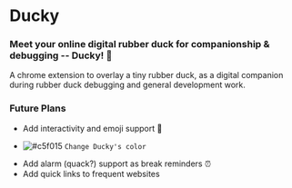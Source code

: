 # Ducky

### Meet your online digital rubber duck for companionship & debugging -- Ducky! :baby_chick:

A chrome extension to overlay a tiny rubber duck, as a digital companion during rubber duck debugging and general development work.

### Future Plans
* Add interactivity and emoji support :slightly_smiling_face:
- ![#c5f015](https://placehold.it/15/c5f015/000000?text=+) `Change Ducky's color`
* Add alarm (quack?) support as break reminders :alarm_clock:
* Add quick links to frequent websites
